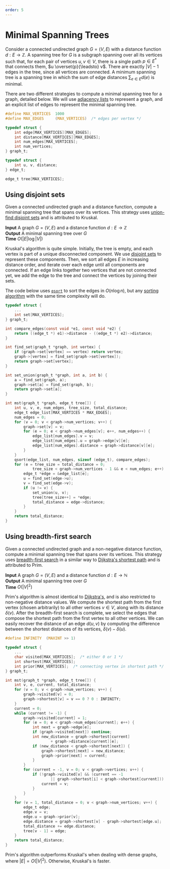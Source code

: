 ```yaml
---
order: 5
---
```


# Minimal Spanning Trees

Consider a connected undirected graph $G=(V,E)$ with a distance function $d: E
\rightarrow \mathbb{Z}$.  A spanning tree for $G$ is a subgraph spanning over
all its vertices such that, for each pair of vertices $u, v \in V$, there is a
single path $p \in E^*$ that connects them, $u \overset{p}{\leadsto} v$. There
are exactly $|V| - 1$ edges in the tree, since all vertices are connected.
A minimum spanning tree is a spanning tree in which the sum of edge distances
$\sum_{e\in E} d(e)$ is minimal.

There are two different strategies to compute a minimal spanning tree for a
graph, detailed below. We will use
[adjacency lists](./representation.md#adjacency-list)
to represent a graph, and an explicit list of edges to represent the minimal
spanning tree.

```c
#define MAX_VERTICES  1000
#define MAX_EDGES     (MAX_VERTICES)  /* edges per vertex */

typedef struct {
    int edge[MAX_VERTICES][MAX_EDGES];
    int distance[MAX_VERTICES][MAX_EDGES];
    int num_edges[MAX_VERTICES];
    int num_vertices;
} graph_t;

typedef struct {
    int u, v, distance;
} edge_t;

edge_t tree[MAX_VERTICES];
```

## Using disjoint sets

Given a connected undirected graph and a distance function, compute a minimal
spanning tree that spans over its vertices. This strategy uses
[union-find disjoint sets](../structure/set.md) and is attributed to Kruskal.

**Input** A graph $G=(V,E)$ and a distance function $d: E
\rightarrow \mathbb{Z}$ \
**Output** A minimal spanning tree over $G$ \
**Time** $O(|E| \log{|V|})$

Kruskal's algorithm is quite simple. Initially, the tree is empty, and each
vertex is part of a unique disconnected component. We use
[disjoint sets](../structure/set.md) to represent these components. Then, we
sort all edges $E$ in increasing distance order, and iterate over each edge
until all components are connected.  If an edge links together two vertices that
are not connected yet, we add the edge to the tree and connect the vertices by
joining their sets.

The code below uses [`qsort`](http://www.cplusplus.com/reference/cstdlib/qsort/)
to sort the edges in $O(n \log{n})$, but any
[sorting algorithm](../structure/vector.md#merge-sort) with the same time
complexity will do.

```c
typedef struct {
    ...
    int set[MAX_VERTICES];
} graph_t;

int compare_edges(const void *e1, const void *e2) {
    return ((edge_t *) e1)->distance - ((edge_t *) e2)->distance;
}

int find_set(graph_t *graph, int vertex) {
    if (graph->set[vertex] == vertex) return vertex;
    graph->[vertex] = find_set(graph->set[vertex]);
    return graph->set[vertex];
}

int set_union(graph_t *graph, int a, int b) {
    a = find_set(graph, a);
    graph->set[a] = find_set(graph, b);
    return graph->set[a];
}

int mst(graph_t *graph, edge_t tree[]) {
    int u, v, e, num_edges, tree_size, total_distance;
    edge_t edge_list[MAX_VERTICES * MAX_EDGES];
    num_edges = 0;
    for (v = 0; v < graph->num_vertices; v++) {
        graph->set[v] = v;
        for (e = 0; e < graph->num_edges[v]; e++, num_edges++) {
            edge_list[num_edges].v = v;
            edge_list[num_edges].u = graph->edge[v][e];
            edge_list[num_edges].distance = graph->distance[v][e];
        }
    }
    qsort(edge_list, num_edges, sizeof (edge_t), compare_edges);
    for (e = tree_size = total_distance = 0;
            tree_size < graph->num_vertices - 1 && e < num_edges; e++) {
        edge_t *edge = &edge_list[e];
        u = find_set(edge->u);
        v = find_set(edge->v);
        if (u != v) {
            set_union(u, v);
            tree[tree_size++] = *edge;
            total_distance = edge->distance;
        }
    }
    return total_distance;
}
```

## Using breadth-first search

Given a connected undirected graph and a non-negative distance function, compute
a minimal spanning tree that spans over its vertices. This strategy uses
[breadth-first search](./traversal.md#breadth-first-search) in a similar way to
[Dijkstra's shortest path](./path.md#for-non-negative-distances) and is
attributed to Prim.

**Input** A graph $G=(V,E)$ and a distance function $d: E \rightarrow
\mathbb{N}$ \
**Output** A minimal spanning tree over $G$ \
**Time** $O(|V|^2)$

Prim's algorithm is almost identical to
[Dijkstra's](./path.md#for-non-negative-distances), and is also restricted to
non-negative distance values. We compute the shortest path from the first vertex
(chosen arbitrarily) to all other vertices $v \in V$, along with its distance
$\delta(v)$. After the breadth-first search is complete, we select the edges
that compose the shortest path from the first vertex to all other vertices. We
can easily recover the distance of an edge $d(u, v)$ by computing the difference
between the shortest distances of its vertices, $\delta(v) - \delta(u)$.

```c
#define INFINITY  (MAXINT >> 1)

typedef struct {
    ...
    char visited[MAX_VERTICES];  /* either 0 or 1 */
    int shortest[MAX_VERTICES];
    int prior[MAX_VERTICES];  /* connecting vertex in shortest path */
} graph_t;

int mst(graph_t *graph, edge_t tree[]) {
    int v, e, current, total_distance;
    for (v = 0; v < graph->num_vertices; v++) {
        graph->visited[v] = 0;
        graph->shortest[v] = v == 0 ? 0 : INFINITY;
    }
    current = 0;
    while (current != -1) {
        graph->visited[current] = 1;
        for (e = 0; e < graph->num_edges[current]; e++) {
            int next = graph->edge[e];
            if (graph->visited[next]) continue;
            int new_distance = graph->shortest[current]
                    + graph->distance[current][e];
            if (new_distance < graph->shortest[next]) {
                graph->shortest[next] = new_distance;
                graph->prior[next] = current;
            }
        }
        for (current = -1, v = 0; v < graph->vertices; v++) {
            if (!graph->visited[v] && (current == -1
                    || graph->shortest[i] < graph->shortest[current])) {
                current = v;
            }
        }
    }
    for (v = 1, total_distance = 0; v < graph->num_vertices; v++) {
        edge_t edge;
        edge.v = v;
        edge.u = graph->prior[v];
        edge.distance = graph->shortest[v] - graph->shortest[edge.u];
        total_distance += edge.distance;
        tree[v - 1] = edge;
    }
    return total_distance;
}
```

Prim's algorithm outperforms Kruskal's when dealing with dense graphs, where
$|E| = O(|V|^2)$. Otherwise, Kruskal's is faster.

